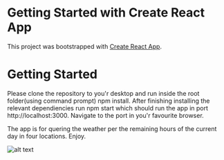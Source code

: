# Getting Started with Create React App

This project was bootstrapped with [Create React App](https://github.com/facebook/create-react-app).

# Getting Started 

Please clone the repository to you'r desktop and run inside the root folder(using command prompt) npm install. After finishing installing the relevant dependiencies run npm start which should run the app in port http://localhost:3000. Navigate to the port in you'r favourite browser.

The app is for quering the weather per the remaining hours of the current day in four locations. Enjoy.



![alt text](https://res.cloudinary.com/dyloyoawh/image/upload/v1616331023/Screen_Shot_2021-03-21_at_14.49.49_nmjglw.png)


